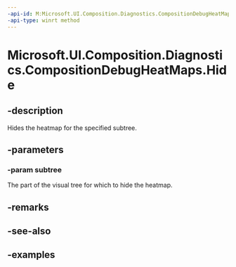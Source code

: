 ```yaml
---
-api-id: M:Microsoft.UI.Composition.Diagnostics.CompositionDebugHeatMaps.Hide(Microsoft.UI.Composition.Visual)
-api-type: winrt method
---
```


<!-- Method syntax.
public void CompositionDebugHeatMaps.Hide(Visual subtree)
-->

# Microsoft.UI.Composition.Diagnostics.CompositionDebugHeatMaps.Hide

## -description

Hides the heatmap for the specified subtree.

## -parameters
### -param subtree

The part of the visual tree for which to hide the heatmap.

## -remarks

## -see-also

## -examples

